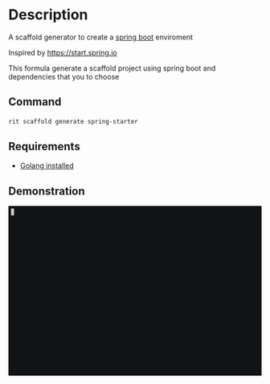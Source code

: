 <!-- markdownlint-disable-file MD013 -->
<!-- markdownlint-disable-file MD033 -->
<!-- markdownlint-disable-file MD034 -->

# Description

A scaffold generator to create a [spring boot](https://spring.io/projects/spring-boot) enviroment

Inspired by https://start.spring.io

This formula generate a scaffold project using spring boot and dependencies that you to choose

## Command

```bash
rit scaffold generate spring-starter
```

## Requirements

- [Golang installed](https://golang.org/doc/install)

## Demonstration

<img src="https://github.com/ZupIT/ritchie-formulas/blob/main/scaffold/generate/spring-starter/demo.gif">
